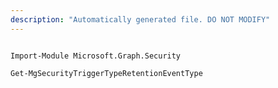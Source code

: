 ```yaml
---
description: "Automatically generated file. DO NOT MODIFY"
---
```


```powershellv1

Import-Module Microsoft.Graph.Security

Get-MgSecurityTriggerTypeRetentionEventType

```